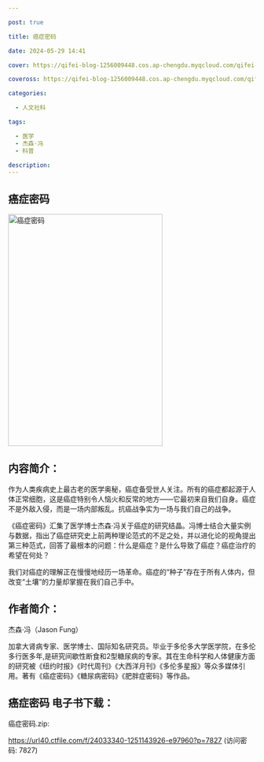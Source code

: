 ```yaml
---

post: true

title: 癌症密码

date: 2024-05-29 14:41

cover: https://qifei-blog-1256009448.cos.ap-chengdu.myqcloud.com/qifei-blog/6597838d871b83018a7d933e.jpg

coveross: https://qifei-blog-1256009448.cos.ap-chengdu.myqcloud.com/qifei-blog/6597838d871b83018a7d933e.jpg

categories:

  - 人文社科

tags:

  - 医学
  - 杰森·冯
  - 科普

description:
---
```


## 癌症密码
<img alt="癌症密码 " class="aligncenter loaded" data-was-processed="true" decoding="async" fetchpriority="high" height="471" src="https://qifei-blog-1256009448.cos.ap-chengdu.myqcloud.com/qifei-blog/6597838d871b83018a7d933e.jpg" style="cursor: zoom-in;" width="314"/>

## 内容简介：

作为人类疾病史上最古老的医学奥秘，癌症备受世人关注。所有的癌症都起源于人体正常细胞，这是癌症特别令人恼火和反常的地方——它最初来自我们自身。癌症不是外敌入侵，而是一场内部叛乱。抗癌战争实为一场与我们自己的战争。

《癌症密码》汇集了医学博士杰森·冯关于癌症的研究结晶。冯博士结合大量实例与数据，指出了癌症研究史上前两种理论范式的不足之处，并以进化论的视角提出第三种范式，回答了最根本的问题：什么是癌症？是什么导致了癌症？癌症治疗的希望在何处？

我们对癌症的理解正在慢慢地经历一场革命。癌症的“种子”存在于所有人体内，但改变“土壤”的力量却掌握在我们自己手中。

## 作者简介：

杰森·冯（Jason Fung）

加拿大肾病专家、医学博士、国际知名研究员。毕业于多伦多大学医学院，在多伦多行医多年,是研究间歇性断食和2型糖尿病的专家。其在生命科学和人体健康方面的研究被《纽约时报》《时代周刊》《大西洋月刊》《多伦多星报》等众多媒体引用。著有《癌症密码》《糖尿病密码》《肥胖症密码》等作品。

## 癌症密码 电子书下载：

癌症密码.zip: 

https://url40.ctfile.com/f/24033340-1251143926-e97960?p=7827 (访问密码: 7827)
